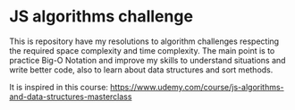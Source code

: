 # JS algorithms challenge

This is repository have my resolutions to algorithm challenges respecting the required space complexity and time complexity.
The main point is to practice Big-O Notation and improve my skills to understand situations and write better code, also to learn about data structures and sort methods.

It is inspired in this course: <a href="https://www.udemy.com/course/js-algorithms-and-data-structures-masterclass">https://www.udemy.com/course/js-algorithms-and-data-structures-masterclass</a>
